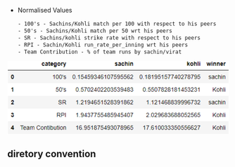 
- Normalised Values
 
      - 100's - Sachins/Kohli match per 100 with respect to his peers
      - 50's - Sachins/Kohli match per 50 wrt his peers
      - SR - Sachins/kohli strike rate with respect to his peers
      - RPI - Sachin/Kohli run_rate_per_inning wrt his peers
      - Team Contribution - % of team runs by sachin/virat
      

![alt text](https://github.com/00surya/workshop-cricket_analytics_nov_2021-/blob/main/sachin_vs_kohli/comparison_table.png)

## diretory convention
